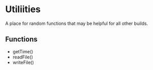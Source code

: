 # Utiliities

A place for random functions that may be helpful for all other builds.

## Functions

* getTime()
* readFile()
* writeFile()
